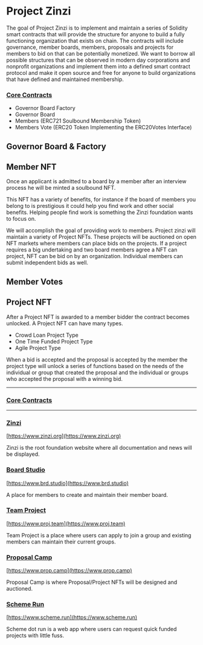 # Project Zinzi


The goal of Project Zinzi is to implement and maintain a series of Solidity smart contracts that will provide the structure for anyone to build a fully functioning organization that exists on chain. The contracts will include governance, member boards, members, proposals and projects for members to bid on that can be potentially monetized. We want to borrow all possible structures that can be observed in modern day corporations and nonprofit organizations and implement them into a defined smart contract protocol and make it open source and free for anyone to build organizations that have defined and maintained membership. 


### [Core Contracts](https://github.com/zinzi-org/core-contracts)

- Governor Board Factory
- Governor Board
- Members (ERC721 Soulbound Membership Token)
- Members Vote (ERC20 Token Implementing the ERC20Votes Interface)

## Governor Board & Factory

## Member NFT

Once an applicant is admitted to a board by a member after an interview process he will be minted a soulbound NFT. 

This NFT has a variety of benefits, for instance if the board of members you belong to is prestigious it could help you find work and other social benefits. Helping people find work is something the Zinzi foundation wants to focus on.

We will accomplish the goal of providing work to members. Project zinzi will maintain a variety of Project NFTs. These projects will be auctioned on open NFT markets where members can place bids on the projects. If a project requires a big undertaking and two board members agree a NFT can project, NFT can be bid on by an organization. Individual members can submit independent bids as well.

## Member Votes

## Project NFT

After a Project NFT is awarded to a member bidder the contract becomes unlocked. A Project NFT can have many types. 

- Crowd Loan Project Type
- One Time Funded Project Type
- Agile Project Type

When a bid is accepted and the proposal is accepted by the member the project type will unlock a series of functions  based on the needs of the individual or group that created the proposal and the individual or groups who accepted the proposal with a winning bid. 

----------

### [Core Contracts](https://github.com/zinzi-org/core-contracts)

-----------

### [Zinzi](https://github.com/zinzi-org/zinzi)

[https://www.zinzi.org](https://www.zinzi.org)

Zinzi is the root foundation website where all documentation and news will be displayed.

### [Board Studio](https://github.com/zinzi-org/brd-studio)

[https://www.brd.studio](https://www.brd.studio)

A place for members to create and maintain their member board.

### [Team Project](https://github.com/zinzi-org/proj-team)

[https://www.proj.team](https://www.proj.team)

Team Project is a place where users can apply to join a group and existing members can maintain their current groups.

### [Proposal Camp](https://github.com/zinzi-org/prop-camp)

[https://www.prop.camp](https://www.prop.camp)

Proposal Camp is where Proposal/Project NFTs will be designed and auctioned.

### [Scheme Run](https://github.com/zinzi-org/scheme)

[https://www.scheme.run](https://www.scheme.run)

Scheme dot run is a web app where users can request quick funded projects with little fuss. 












